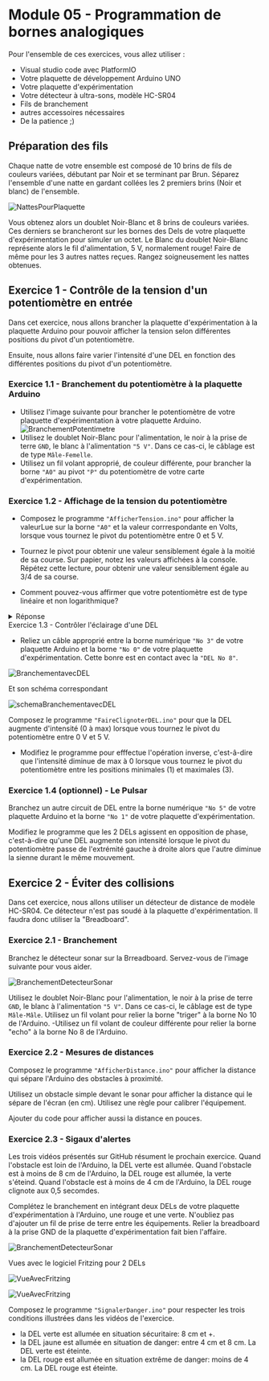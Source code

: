 # Module 05 - Programmation de bornes analogiques

Pour l'ensemble de ces exercices, vous allez utiliser :

- Visual studio code avec PlatformIO
- Votre plaquette de développement Arduino UNO
- Votre plaquette d'expérimentation
- Votre détecteur à ultra-sons, modèle HC-SR04
- Fils de branchement 
- autres accessoires nécessaires 
- De la patience ;)

## Préparation des fils

Chaque natte de votre ensemble est composé de 10 brins de fils de couleurs variées, débutant par Noir et se terminant par Brun. Séparez l'ensemble d'une natte en gardant collées les 2 premiers brins (Noir et blanc) de l'ensemble. 

![NattesPourPlaquette](img/NattesPourPlaquette.png)

Vous obtenez alors un doublet Noir-Blanc et 8 brins de couleurs variées. Ces derniers se brancheront sur les bornes des Dels de votre plaquette d'expérimentation pour simuler un octet.
Le Blanc du doublet Noir-Blanc représente alors le fil d'alimentation, 5 V, normalement rouge! 
Faire de même pour les 3 autres nattes reçues. Rangez soigneusement les nattes obtenues.

## Exercice 1 - Contrôle de la tension d'un potentiomètre en entrée

Dans cet exercice, nous allons brancher la plaquette d'expérimentation à la plaquette Arduino pour pouvoir afficher la tension selon différentes positions du pivot d'un potentiomètre.

Ensuite, nous allons faire varier l'intensité d'une DEL en fonction des différentes positions du pivot d'un potentiomètre.

### Exercice 1.1 - Branchement du potentiomètre à la plaquette Arduino

- Utilisez l'image suivante pour brancher le potentiomètre de votre plaquette d'expérimentation à votre plaquette Arduino.
![BranchementPotentimetre](img/PotentiometreEtConsole.png)
- Utilisez le doublet Noir-Blanc pour l'alimentation, le noir à la prise de terre  ``` GND ```, le blanc à l'alimentation ```"5 V"```. Dans ce cas-ci, le câblage  est de type  ```Mâle-Femelle```.
- Utilisez un fil volant approprié, de couleur différente, pour brancher la borne  ```"A0"``` au pivot  ```"P"``` du potentiomètre de votre carte d'expérimentation.

### Exercice 1.2 - Affichage de la tension du potentiomètre

- Composez le programme ```"AfficherTension.ino"``` pour afficher la valeurLue sur la borne ```"A0"``` et la valeur corrrespondante en Volts, lorsque vous tournez le pivot du potentiomètre entre 0 et 5 V.

- Tournez le pivot pour obtenir une valeur sensiblement égale à la moitié de sa course. Sur papier, notez les valeurs affichées à la console. Répétez cette lecture, pour obtenir une valeur sensiblement égale au 3/4 de sa course.
- Comment pouvez-vous affirmer que votre potentiomètre est de type linéaire et non logarithmique?
<details>
    <summary>Réponse</summary>

   En collectant et traçant un graphique de plusieurs positions du pivot, le résultat donne une droite.

</details

### Exercice 1.3 -  Contrôler l'éclairage d'une DEL

- Reliez un câble approprié entre la borne numérique ```"No 3"``` de votre plaquette Arduino et la borne ```"No 0"``` de votre plaquette d'expérimentation. Cette bonre est en contact avec la ```"DEL No 8"```. 

![BranchementavecDEL](img/PotentiometreEtUneDEL.png)

Et son schéma correspondant


![schemaBranchementavecDEL](img/schemaPotentimetreUneDEL.png)

Composez le programme ```"FaireClignoterDEL.ino"``` pour que la DEL augmente d'intensité (0 à max) lorsque vous tournez le pivot du potentiomètre entre 0 V et 5 V.
- Modifiez le programme pour efffectue l'opération inverse, c'est-â-dire que l'intensité diminue de max à 0 lorsque vous tournez le pivot du potentiomètre entre les positions minimales (1) et maximales (3). 

### Exercice 1.4 (optionnel) -  Le Pulsar

Branchez un autre circuit de DEL entre la borne numérique ```"No 5"``` de votre plaquette Arduino et la borne ```"No 1"``` de votre plaquette d'expérimentation.

Modifiez le programme que les 2 DELs agissent en opposition de phase, c'est-à-dire qu'une DEL augmente son intensité lorsque le pivot du potentiomètre passe de l'extrémité gauche à droite alors  que l'autre diminue la sienne durant le même mouvement.

## Exercice 2 -  Éviter des collisions

Dans cet exercice, nous allons utiliser  un détecteur de distance de modèle HC-SR04. Ce détecteur n'est pas soudé à la plaquette d'expérimentation. Il faudra donc utiliser la "Breadboard".

### Exercice 2.1  - Branchement

Branchez le détecteur sonar sur la Brreadboard. Servez-vous de l'image suivante pour vous aider.

![BranchementDetecteurSonar](img/CircuitHC-SR04.png)

Utilisez le doublet Noir-Blanc pour l'alimentation, le noir à la prise de terre  ``` GND ```, le blanc à l'alimentation ```"5 V"```. Dans ce cas-ci, le câblage  est de type  ```Mâle-Mâle```.
Utilisez un fil volant pour relier la borne "triger" à la borne No 10 de l'Arduino.
-Utilisez un fil volant de couleur différente pour relier la borne "echo" à la borne No 8 de l'Arduino.

### Exercice 2.2  - Mesures de distances

Composez le programme ```"AfficherDistance.ino"``` pour afficher la distance qui sépare l'Arduino des obstacles à proximité.

Utilisez un obstacle simple devant le sonar pour afficher la distance qui le sépare de l'écran (en cm). Utilisez une règle pour calibrer l'équipement.

Ajouter du code pour afficher aussi la distance en pouces.

### Exercice 2.3  - Sigaux d'alertes

Les trois vidéos présentés sur GitHub résument le prochain exercice.
Quand l'obstacle est loin de l'Arduino, la DEL verte est allumée.
Quand l'obstacle est à moins de 8 cm de l'Arduino, la DEL rouge est allumée, la verte s'éteind.
Quand l'obstacle est à moins de 4 cm de l'Arduino, la DEL rouge clignote aux 0,5 secomdes.

Complétez le branchement en intégrant deux DELs de votre plaquette d'expérimentation à l'Arduino, une rouge et une verte. N'oubliez pas d'ajouter un fil de prise de terre entre les équipements. Relier la breadboard à la prise GND de la plaquette d'expérimentation fait bien l'affaire.

![BranchementDetecteurSonar](img/CircuitHC-SR04_Et_2LEDs.png)

Vues avec le logiciel Fritzing pour 2 DELs

![VueAvecFritzing](img/schemaHC-SR04_Et_2LEDsVUeFritzing.png)

![VueAvecFritzing](img/CircuitHC-SR04_Et_2LEDsVUeFritzing.png)

Composez le programme ```"SignalerDanger.ino"``` pour respecter les trois conditions illustrées dans les vidéos de l'exercice.
- la DEL verte est allumée en situation sécuritaire: 8 cm et +.
- la DEL jaune est allumée en situation de danger: entre 4 cm et 8 cm. La DEL verte est éteinte.
- la DEL rouge est allumée en situation extrême de danger: moins de 4 cm. La DEL rouge est éteinte.